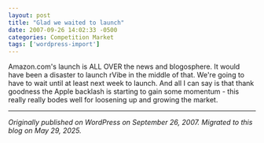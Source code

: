 ```yaml
---
layout: post
title: "Glad we waited to launch"
date: 2007-09-26 14:02:33 -0500
categories: Competition Market
tags: ['wordpress-import']
---
```


Amazon.com's launch is ALL OVER the news and blogosphere. It would have been a disaster to launch rVibe in the middle of that. We're going to have to wait until at least next week to launch. And all I can say is that thank goodness the Apple backlash is starting to gain some momentum - this really really bodes well for loosening up and growing the market.

---

*Originally published on WordPress on September 26, 2007. Migrated to this blog on May 29, 2025.*
